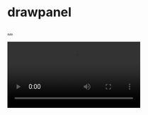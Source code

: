 # drawpanel

[...](https://github.com/drawpanel/drawpanel/tree/main/packages/drawpanel)

<video src="readme.assets/%E5%B1%8F%E5%B9%95%E5%BD%95%E5%88%B62023-02-25%2017.46.40.mov"></video>
